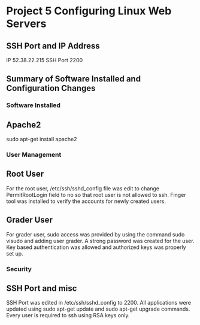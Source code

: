 Project 5 Configuring Linux Web Servers
=======================================

SSH Port and IP Address
-----------------------

IP 52.38.22.215 SSH Port 2200



Summary of Software Installed and Configuration Changes
-------------------------------------------------------

### Software Installed

## Apache2
sudo apt-get install apache2

### User Management

## Root User
For the root user, /etc/ssh/sshd_config file was edit to change PermitRootLogin field to no so that root user is not allowed to ssh. Finger tool was installed to verify the accounts for newly created users.

## Grader User
For grader user, sudo access was provided by using the command sudo visudo and adding user grader. A strong password was created for the user. Key based authentication was allowed and authorized keys was properly set up.

### Security

## SSH Port and misc
SSH Port was edited in /etc/ssh/sshd_config to 2200. All applications were updated using sudo apt-get update and sudo apt-get upgrade commands. Every user is required to ssh using RSA keys only.


